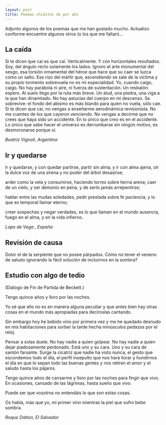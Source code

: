 ```yaml
---
layout: post
title: Poemas chiditos de por ahí 
--- 
```


Adjunto algunos de los poemas que me han gustado mucho. Actualizo conforme encuentre algunos otros (o los que me faltan)...

## **La caída** 

Si te dicen que caí
es que caí.
Verticalmente.
Y con horizontales resultados.
Soy, del ángulo recto
solamente los lados.
Ignoro el arte monumental del sesgo,
esa torsión ornamental del héroe
que hace que su caer se luzca como un salto.
Ese rizo del mártir que, ascendiendo
se sale de la víctima
y su propio tormento sobrevuela
no es mi especialidad. Yo, cuando caigo,
caigo.
No hay parábola
ni aire, ni fuerza de sustentación.
Un resbalón: espero. Al suelo llego
por la ruta más breve.
Un alud, una piedra,
una viga a la que han dinamitado.
No hay astucias del cuerpo en mi descenso.
Se sobrevive: el fondo
del abismo es más blando
para quien no vuela, sólo cae.
Si te dicen que caí,
no vengas
a enseñarme aerodinámica revisionista.
No me cuentes de los que cayeron venciendo.
No vengas a decirme
que no crees que haya sido un accidente.
En lo único que creo es en el accidente.
Lo único que sabe hacer el universo
es derrumbarse sin ningún motivo,
es desmoronarse porque sí.

_Beatriz Vignoli_, _Argentina_ 

## **Ir y quedarse** 


Ir y quedarse, y con quedar partirse,
partir sin alma, y ir con alma ajena,
oír la dulce voz de una sirena
y no poder del árbol desasirse;

arder como la vela y consumirse,
haciendo torres sobre tierna arena;
caer de un cielo, y ser demonio en pena,
y de serlo jamás arrepentirse;

hablar entre las mudas soledades,
pedir prestada sobre fe paciencia,
y lo que es temporal llamar eterno;

creer sospechas y negar verdades,
es lo que llaman en el mundo ausencia,
fuego en el alma, y en la vida infierno.

_Lope de Vega_ , _España_ 

## **Revisión de causa** 

Dolor el de la serpiente que no posee párpados.
Cómo no tener el veneno de saludo
ignorando la fácil solución de incluirnos en la sombra?

## **Estudio con algo de tedio** 

(Diálogo de Fin de Partida de Beckett.)

Tengo quince años y lloro por las noches.

Yo sé que ello no es en manera alguna peculiar
y que antes bien hay otras cosas en el mundo
más apropiadas para decíroslas cantando.

Sin embargo hoy he bebido vino por primera vez
y me he quedado desnudo en mis habitaciones para sorber la tarde
hecha minúsculos pedazos
por el reloj.

Pensar a solas duele. No hay nadie a quien golpear. No hay nadie
a quien dejar piadosamente perdonado.
Está uno y su cara. Uno y su cara
de santón farsante.
Surge la cicatriz que nadie ha visto nunca,
el gesto que escondemos todo el día,
el perfil insepulto que nos hará llorar y hundirnos
el día en que lo sepan todo las buenas gentes
y nos retiren el amor y el saludo hasta los pájaros.

Tengo quince años de cansarme
y lloro por las noches para fingir que vivo.
En ocasiones, cansado de las lágrimas,
hasta sueño que vivo.

Puede ser que vosotros no entendáis lo que son estas cosas.

Os habla, más que yo, mi primer vino mientras la piel que
sufro bebe sombra.

_Roque Dalton_, _El Salvador_ 

